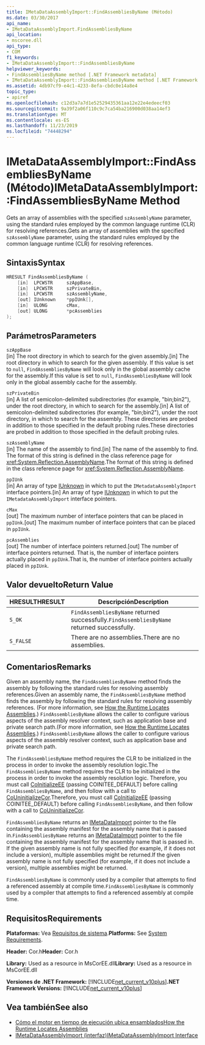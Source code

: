 ```yaml
---
title: IMetaDataAssemblyImport::FindAssembliesByName (Método)
ms.date: 03/30/2017
api_name:
- IMetaDataAssemblyImport.FindAssembliesByName
api_location:
- mscoree.dll
api_type:
- COM
f1_keywords:
- IMetaDataAssemblyImport::FindAssembliesByName
helpviewer_keywords:
- FindAssembliesByName method [.NET Framework metadata]
- IMetaDataAssemblyImport::FindAssembliesByName method [.NET Framework metadata]
ms.assetid: 4db97cf9-e4c1-4233-8efa-cbdc0e14a8e4
topic_type:
- apiref
ms.openlocfilehash: c12d3a7a7d1e52529435361aa12e22e4edeecf03
ms.sourcegitcommit: 9a39f2a06f110c9c7ca54ba216900d038aa14ef3
ms.translationtype: MT
ms.contentlocale: es-ES
ms.lasthandoff: 11/23/2019
ms.locfileid: "74448294"
---
```

# <a name="imetadataassemblyimportfindassembliesbyname-method"></a><span data-ttu-id="48ed6-102">IMetaDataAssemblyImport::FindAssembliesByName (Método)</span><span class="sxs-lookup"><span data-stu-id="48ed6-102">IMetaDataAssemblyImport::FindAssembliesByName Method</span></span>
<span data-ttu-id="48ed6-103">Gets an array of assemblies with the specified `szAssemblyName` parameter, using the standard rules employed by the common language runtime (CLR) for resolving references.</span><span class="sxs-lookup"><span data-stu-id="48ed6-103">Gets an array of assemblies with the specified `szAssemblyName` parameter, using the standard rules employed by the common language runtime (CLR) for resolving references.</span></span>  
  
## <a name="syntax"></a><span data-ttu-id="48ed6-104">Sintaxis</span><span class="sxs-lookup"><span data-stu-id="48ed6-104">Syntax</span></span>  
  
```cpp  
HRESULT FindAssembliesByName (  
    [in]  LPCWSTR     szAppBase,   
    [in]  LPCWSTR     szPrivateBin,   
    [in]  LPCWSTR     szAssemblyName,   
    [out] IUnknown    *ppIUnk[],   
    [in]  ULONG       cMax,   
    [out] ULONG       *pcAssemblies  
);  
```  
  
## <a name="parameters"></a><span data-ttu-id="48ed6-105">Parámetros</span><span class="sxs-lookup"><span data-stu-id="48ed6-105">Parameters</span></span>  
 `szAppBase`  
 <span data-ttu-id="48ed6-106">[in] The root directory in which to search for the given assembly.</span><span class="sxs-lookup"><span data-stu-id="48ed6-106">[in] The root directory in which to search for the given assembly.</span></span> <span data-ttu-id="48ed6-107">If this value is set to `null`, `FindAssembliesByName` will look only in the global assembly cache for the assembly.</span><span class="sxs-lookup"><span data-stu-id="48ed6-107">If this value is set to `null`, `FindAssembliesByName` will look only in the global assembly cache for the assembly.</span></span>  
  
 `szPrivateBin`  
 <span data-ttu-id="48ed6-108">[in] A list of semicolon-delimited subdirectories (for example, "bin;bin2"), under the root directory, in which to search for the assembly.</span><span class="sxs-lookup"><span data-stu-id="48ed6-108">[in] A list of semicolon-delimited subdirectories (for example, "bin;bin2"), under the root directory, in which to search for the assembly.</span></span> <span data-ttu-id="48ed6-109">These directories are probed in addition to those specified in the default probing rules.</span><span class="sxs-lookup"><span data-stu-id="48ed6-109">These directories are probed in addition to those specified in the default probing rules.</span></span>  
  
 `szAssemblyName`  
 <span data-ttu-id="48ed6-110">[in] The name of the assembly to find.</span><span class="sxs-lookup"><span data-stu-id="48ed6-110">[in] The name of the assembly to find.</span></span> <span data-ttu-id="48ed6-111">The format of this string is defined in the class reference page for <xref:System.Reflection.AssemblyName>.</span><span class="sxs-lookup"><span data-stu-id="48ed6-111">The format of this string is defined in the class reference page for <xref:System.Reflection.AssemblyName>.</span></span>  
  
 `ppIUnk`  
 <span data-ttu-id="48ed6-112">[in] An array of type [IUnknown](/cpp/atl/iunknown) in which to put the `IMetadataAssemblyImport` interface pointers.</span><span class="sxs-lookup"><span data-stu-id="48ed6-112">[in] An array of type [IUnknown](/cpp/atl/iunknown) in which to put the `IMetadataAssemblyImport` interface pointers.</span></span>  
  
 `cMax`  
 <span data-ttu-id="48ed6-113">[out] The maximum number of interface pointers that can be placed in `ppIUnk`.</span><span class="sxs-lookup"><span data-stu-id="48ed6-113">[out] The maximum number of interface pointers that can be placed in `ppIUnk`.</span></span>  
  
 `pcAssemblies`  
 <span data-ttu-id="48ed6-114">[out] The number of interface pointers returned.</span><span class="sxs-lookup"><span data-stu-id="48ed6-114">[out] The number of interface pointers returned.</span></span> <span data-ttu-id="48ed6-115">That is, the number of interface pointers actually placed in `ppIUnk`.</span><span class="sxs-lookup"><span data-stu-id="48ed6-115">That is, the number of interface pointers actually placed in `ppIUnk`.</span></span>  
  
## <a name="return-value"></a><span data-ttu-id="48ed6-116">Valor devuelto</span><span class="sxs-lookup"><span data-stu-id="48ed6-116">Return Value</span></span>  
  
|<span data-ttu-id="48ed6-117">HRESULT</span><span class="sxs-lookup"><span data-stu-id="48ed6-117">HRESULT</span></span>|<span data-ttu-id="48ed6-118">Descripción</span><span class="sxs-lookup"><span data-stu-id="48ed6-118">Description</span></span>|  
|-------------|-----------------|  
|`S_OK`|<span data-ttu-id="48ed6-119">`FindAssembliesByName` returned successfully.</span><span class="sxs-lookup"><span data-stu-id="48ed6-119">`FindAssembliesByName` returned successfully.</span></span>|  
|`S_FALSE`|<span data-ttu-id="48ed6-120">There are no assemblies.</span><span class="sxs-lookup"><span data-stu-id="48ed6-120">There are no assemblies.</span></span>|  
  
## <a name="remarks"></a><span data-ttu-id="48ed6-121">Comentarios</span><span class="sxs-lookup"><span data-stu-id="48ed6-121">Remarks</span></span>  
 <span data-ttu-id="48ed6-122">Given an assembly name, the `FindAssembliesByName` method finds the assembly by following the standard rules for resolving assembly references.</span><span class="sxs-lookup"><span data-stu-id="48ed6-122">Given an assembly name, the `FindAssembliesByName` method finds the assembly by following the standard rules for resolving assembly references.</span></span> <span data-ttu-id="48ed6-123">(For more information, see [How the Runtime Locates Assemblies](../../../../docs/framework/deployment/how-the-runtime-locates-assemblies.md).) `FindAssembliesByName` allows the caller to configure various aspects of the assembly resolver context, such as application base and private search path.</span><span class="sxs-lookup"><span data-stu-id="48ed6-123">(For more information, see [How the Runtime Locates Assemblies](../../../../docs/framework/deployment/how-the-runtime-locates-assemblies.md).) `FindAssembliesByName` allows the caller to configure various aspects of the assembly resolver context, such as application base and private search path.</span></span>  
  
 <span data-ttu-id="48ed6-124">The `FindAssembliesByName` method requires the CLR to be initialized in the process in order to invoke the assembly resolution logic.</span><span class="sxs-lookup"><span data-stu-id="48ed6-124">The `FindAssembliesByName` method requires the CLR to be initialized in the process in order to invoke the assembly resolution logic.</span></span> <span data-ttu-id="48ed6-125">Therefore, you must call [CoInitializeEE](../../../../docs/framework/unmanaged-api/hosting/coinitializeee-function.md) (passing COINITEE_DEFAULT) before calling `FindAssembliesByName`, and then follow with a call to [CoUninitializeCor](../../../../docs/framework/unmanaged-api/hosting/couninitializecor-function.md).</span><span class="sxs-lookup"><span data-stu-id="48ed6-125">Therefore, you must call [CoInitializeEE](../../../../docs/framework/unmanaged-api/hosting/coinitializeee-function.md) (passing COINITEE_DEFAULT) before calling `FindAssembliesByName`, and then follow with a call to [CoUninitializeCor](../../../../docs/framework/unmanaged-api/hosting/couninitializecor-function.md).</span></span>  
  
 <span data-ttu-id="48ed6-126">`FindAssembliesByName` returns an [IMetaDataImport](../../../../docs/framework/unmanaged-api/metadata/imetadataimport-interface.md) pointer to the file containing the assembly manifest for the assembly name that is passed in.</span><span class="sxs-lookup"><span data-stu-id="48ed6-126">`FindAssembliesByName` returns an [IMetaDataImport](../../../../docs/framework/unmanaged-api/metadata/imetadataimport-interface.md) pointer to the file containing the assembly manifest for the assembly name that is passed in.</span></span> <span data-ttu-id="48ed6-127">If the given assembly name is not fully specified (for example, if it does not include a version), multiple assemblies might be returned.</span><span class="sxs-lookup"><span data-stu-id="48ed6-127">If the given assembly name is not fully specified (for example, if it does not include a version), multiple assemblies might be returned.</span></span>  
  
 <span data-ttu-id="48ed6-128">`FindAssembliesByName` is commonly used by a compiler that attempts to find a referenced assembly at compile time.</span><span class="sxs-lookup"><span data-stu-id="48ed6-128">`FindAssembliesByName` is commonly used by a compiler that attempts to find a referenced assembly at compile time.</span></span>  
  
## <a name="requirements"></a><span data-ttu-id="48ed6-129">Requisitos</span><span class="sxs-lookup"><span data-stu-id="48ed6-129">Requirements</span></span>  
 <span data-ttu-id="48ed6-130">**Plataformas:** Vea [Requisitos de sistema](../../../../docs/framework/get-started/system-requirements.md).</span><span class="sxs-lookup"><span data-stu-id="48ed6-130">**Platforms:** See [System Requirements](../../../../docs/framework/get-started/system-requirements.md).</span></span>  
  
 <span data-ttu-id="48ed6-131">**Header:** Cor.h</span><span class="sxs-lookup"><span data-stu-id="48ed6-131">**Header:** Cor.h</span></span>  
  
 <span data-ttu-id="48ed6-132">**Library:** Used as a resource in MsCorEE.dll</span><span class="sxs-lookup"><span data-stu-id="48ed6-132">**Library:** Used as a resource in MsCorEE.dll</span></span>  
  
 <span data-ttu-id="48ed6-133">**Versiones de .NET Framework:** [!INCLUDE[net_current_v10plus](../../../../includes/net-current-v10plus-md.md)]</span><span class="sxs-lookup"><span data-stu-id="48ed6-133">**.NET Framework Versions:** [!INCLUDE[net_current_v10plus](../../../../includes/net-current-v10plus-md.md)]</span></span>  
  
## <a name="see-also"></a><span data-ttu-id="48ed6-134">Vea también</span><span class="sxs-lookup"><span data-stu-id="48ed6-134">See also</span></span>

- [<span data-ttu-id="48ed6-135">Cómo el motor en tiempo de ejecución ubica ensamblados</span><span class="sxs-lookup"><span data-stu-id="48ed6-135">How the Runtime Locates Assemblies</span></span>](../../../../docs/framework/deployment/how-the-runtime-locates-assemblies.md)
- [<span data-ttu-id="48ed6-136">IMetaDataAssemblyImport (interfaz)</span><span class="sxs-lookup"><span data-stu-id="48ed6-136">IMetaDataAssemblyImport Interface</span></span>](../../../../docs/framework/unmanaged-api/metadata/imetadataassemblyimport-interface.md)
